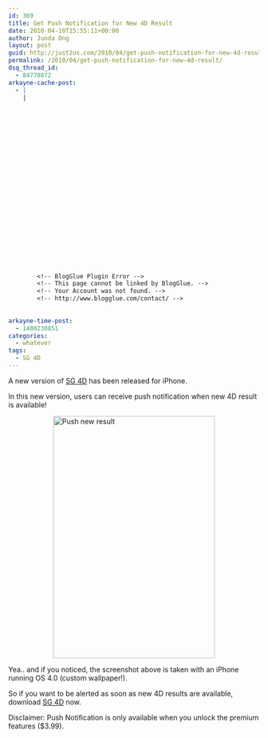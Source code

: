 ```yaml
---
id: 369
title: Get Push Notification for New 4D Result
date: 2010-04-10T15:55:11+00:00
author: Junda Ong
layout: post
guid: http://just2us.com/2010/04/get-push-notification-for-new-4d-result/
permalink: /2010/04/get-push-notification-for-new-4d-result/
dsq_thread_id:
  - 84778872
arkayne-cache-post:
  - |
    |
        
        
        
        
        
        
        
        
        
        
        
        
        
        
        
        
        
        
        
        
        
        
        
        <!-- BlogGlue Plugin Error -->
        <!-- This page cannot be linked by BlogGlue. -->
        <!-- Your Account was not found. -->
        <!-- http://www.blogglue.com/contact/ -->
        
        
arkayne-time-post:
  - 1400230851
categories:
  - whatever
tags:
  - SG 4D
---
```

A new version of <a href="http://itunes.apple.com/sg/app/sg-4d/id294815815?mt=8" onclick="__gaTracker('send', 'event', 'outbound-article', 'http://itunes.apple.com/sg/app/sg-4d/id294815815?mt=8', 'SG 4D');">SG 4D</a> has been released for iPhone.

In this new version, users can receive push notification when new 4D result is available! 

<a href="http://blog.just2us.com/wp-content/uploads/2010/04/Pushnewresult.png" onclick="__gaTracker('send', 'event', 'outbound-article', 'http://blog.just2us.com/wp-content/uploads/2010/04/Pushnewresult.png', '');"><img title="Push new result" style="border-right: 0px; border-top: 0px; display: block; float: none; margin-left: auto; border-left: 0px; margin-right: auto; border-bottom: 0px" height="484" alt="Push new result" src="http://blog.just2us.com/wp-content/uploads/2010/04/Pushnewresult_thumb.png" width="324" border="0" /></a> 

Yea.. and if you noticed, the screenshot above is taken with an iPhone running OS 4.0 (custom wallpaper!).

So if you want to be alerted as soon as new 4D results are available, download <a href="http://itunes.apple.com/sg/app/sg-4d/id294815815?mt=8" onclick="__gaTracker('send', 'event', 'outbound-article', 'http://itunes.apple.com/sg/app/sg-4d/id294815815?mt=8', 'SG 4D');">SG 4D</a> now.

Disclaimer: Push Notification is only available when you unlock the premium features ($3.99).

<div style="font-size:0px;height:0px;line-height:0px;margin:0;padding:0;clear:both">
</div>